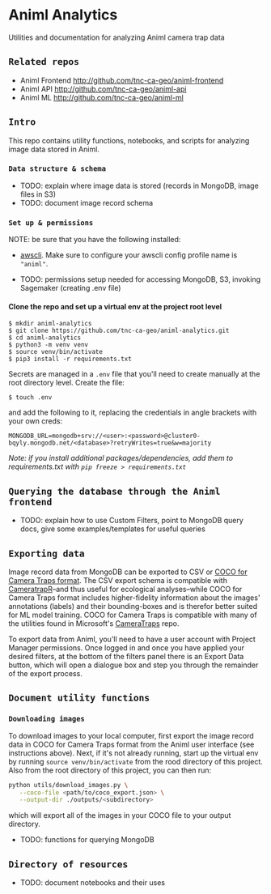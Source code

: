 # Animl Analytics
Utilities and documentation for analyzing Animl camera trap data

## `Related repos`
- Animl Frontend          http://github.com/tnc-ca-geo/animl-frontend
- Animl API               http://github.com/tnc-ca-geo/animl-api
- Animl ML                http://github.com/tnc-ca-geo/animl-ml

## `Intro`

This repo contains utility functions, notebooks, and scripts for analyzing image data stored in Animl.

### `Data structure & schema`
- TODO: explain where image data is stored (records in MongoDB, image files in S3)
- TODO: document image record schema

### `Set up & permissions`
NOTE: be sure that you have the following installed:
 - [awscli](https://docs.aws.amazon.com/cli/latest/userguide/getting-started-install.html). Make sure to configure your awscli config profile name is `"animl"`.

- TODO: permissions setup needed for accessing MongoDB, S3, invoking Sagemaker (creating .env file)

#### Clone the repo and set up a virtual env at the project root level

```
$ mkdir animl-analytics
$ git clone https://github.com/tnc-ca-geo/animl-analytics.git
$ cd animl-analytics
$ python3 -m venv venv
$ source venv/bin/activate
$ pip3 install -r requirements.txt
```

Secrets are managed in a `.env` file that you'll need to create manually at the root directory level. Create the file:
```
$ touch .env
```
and add the following to it, replacing the credentials in angle brackets with your own creds:
```
MONGODB_URL=mongodb+srv://<user>:<password>@cluster0-bqyly.mongodb.net/<database>?retryWrites=true&w=majority
```

*Note: if you install additional packages/dependencies, add them to requirements.txt with `pip freeze > requirements.txt`*

## `Querying the database through the Animl frontend`
- TODO: explain how to use Custom Filters, point to MongoDB query docs, give some examples/templates for useful queries

## `Exporting data`
Image record data from MongoDB can be exported to CSV or [COCO for Camera Traps format](https://github.com/Microsoft/CameraTraps/blob/main/data_management/README.md#coco-cameratraps-format). The CSV export schema is compatible with [CameratrapR](https://github.com/jniedballa/camtrapR)–and thus useful for ecological analyses–while COCO for Camera Traps format includes higher-fidelity information about the images' annotations (labels) and their bounding-boxes and is therefor better suited for ML model training. COCO for Camera Traps is compatible with many of the utilities found in Microsoft's [CameraTraps](https://github.com/microsoft/CameraTraps) repo.

To export data from Animl, you'll need to have a user account with Project Manager permissions. Once logged in and once you have applied your desired filters, at the bottom of the filters panel there is an Export Data button, which will open a dialogue box and step you through the remainder of the export process.

## `Document utility functions`
### `Downloading images`
To download images to your local computer, first export the image record data in COCO for Camera Traps format from the Animl user interface (see instructions above). Next, if it's not already running, start up the virtual env by running `source venv/bin/activate` from the rood directory of this project. Also from the root directory of this project, you can then run:

```bash
python utils/download_images.py \
   --coco-file <path/to/coco_export.json> \
   --output-dir ./outputs/<subdirectory>
```

which will export all of the images in your COCO file to your output directory.

- TODO: functions for querying MongoDB

## `Directory of resources`
- TODO: document notebooks and their uses
